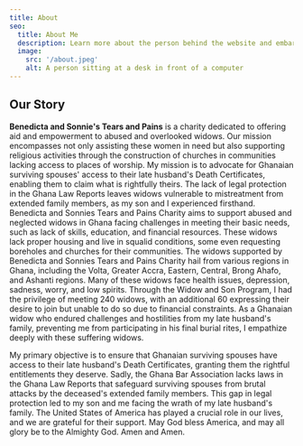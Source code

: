```yaml
---
title: About
seo:
  title: About Me
  description: Learn more about the person behind the website and embark on a journey of inspiration and shared experiences.
  image:
    src: '/about.jpeg'
    alt: A person sitting at a desk in front of a computer
---
```


<!-- ![Alt text for image](/about.jpeg) -->


## Our Story

**Benedicta and Sonnie's Tears and Pains** is a charity dedicated to offering aid and empowerment to abused and overlooked widows. Our mission encompasses not only
assisting these women in need but also supporting religious activities through the construction of churches in communities lacking access to places of worship.
My mission is to advocate for Ghanaian surviving spouses' access to their late husband's Death Certificates, enabling them to claim what is rightfully theirs.
The lack of legal protection in the Ghana Law Reports leaves widows vulnerable to mistreatment from extended family members, as my son and I experienced
firsthand. Benedicta and Sonnies Tears and Pains Charity aims to support abused and neglected widows in Ghana facing challenges in meeting their basic needs,
such as lack of skills, education, and financial resources. These widows lack proper housing and live in squalid conditions, some even requesting boreholes and
churches for their communities. The widows supported by Benedicta and Sonnies Tears and Pains Charity hail from various regions in Ghana, including the Volta,
Greater Accra, Eastern, Central, Brong Ahafo, and Ashanti regions. Many of these widows face health issues, depression, sadness, worry, and low spirits. Through
the Widow and Son Program, I had the privilege of meeting 240 widows, with an additional 60 expressing their desire to join but unable to do so due to financial
constraints. As a Ghanaian widow who endured challenges and hostilities from my late husband's family, preventing me from participating in his final burial
rites, I empathize deeply with these suffering widows.

My primary objective is to ensure that Ghanaian surviving spouses have access to their late husband's Death Certificates, granting them the rightful
entitlements they deserve. Sadly, the Ghana Bar Association lacks laws in the Ghana Law Reports that safeguard surviving spouses from brutal attacks by the
deceased's extended family members. This gap in legal protection led to my son and me facing the wrath of my late husband's family. The United States of America
has played a crucial role in our lives, and we are grateful for their support. May God bless America, and may all glory be to the Almighty God. Amen and Amen.
